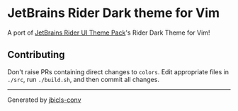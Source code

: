 # JetBrains Rider Dark theme for Vim
A port of [JetBrains Rider UI Theme Pack](https://plugins.jetbrains.com/plugin/13883-rider-ui-theme-pack)'s Rider Dark Theme for Vim!

## Contributing

Don't raise PRs containing direct changes to `colors`. Edit appropriate files in `./src`, run `./build.sh`, and then commit all changes.

---

Generated by [jbicls-conv](https://github.com/realbucksavge/jbicls-conv)